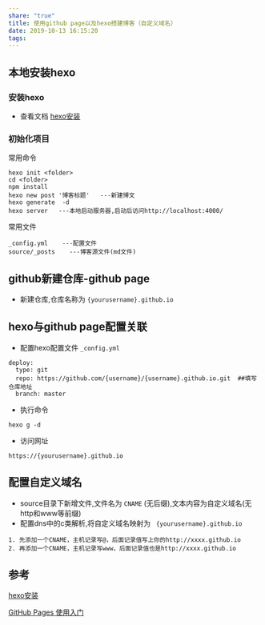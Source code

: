 ```yaml
---
share: "true"
title: 使用github page以及hexo搭建博客（自定义域名）
date: 2019-10-13 16:15:20
tags: 
---
```


## 本地安装hexo

### 安装hexo

* 查看文档 [hexo安装](https://hexo.io/zh-cn/docs/index.html#安装)

### 初始化项目

常用命令

```
hexo init <folder>
cd <folder>
npm install
hexo new post '博客标题'   ---新建博文
hexo generate  -d
hexo server   ---本地启动服务器,启动后访问http://localhost:4000/
```

常用文件

```
_config.yml    ---配置文件
source/_posts    ---博客源文件(md文件)
```

## github新建仓库-github page

* 新建仓库,仓库名称为  `{yourusername}.github.io`

## hexo与github page配置关联

* 配置hexo配置文件 `_config.yml `

```
deploy: 
  type: git
  repo: https://github.com/{username}/{username}.github.io.git  ##填写仓库地址
  branch: master
```

* 执行命令

```
hexo g -d
```

* 访问网址

```
https://{yourusername}.github.io
```

## 配置自定义域名

* source目录下新增文件,文件名为  `CNAME` (无后缀),文本内容为自定义域名(无http和www等前缀)
* 配置dns中的c类解析,将自定义域名映射为  ` {yourusername}.github.io`

```
1. 先添加一个CNAME，主机记录写@，后面记录值写上你的http://xxxx.github.io
2. 再添加一个CNAME，主机记录写www，后面记录值也是http://xxxx.github.io
```

## 参考

[hexo安装](https://hexo.io/zh-cn/docs/index.html#安装)

[GitHub Pages 使用入门](https://zhuanlan.zhihu.com/p/25680246)


